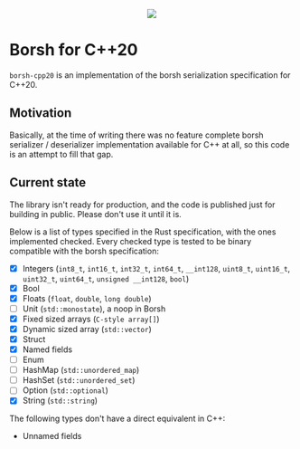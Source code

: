 <p align="center">
  <img src="https://github.com/israelidanny/borsh-cpp20/assets/1970424/ff975fe3-7c2a-4b24-aa1f-946d11a055ad" />
</p>

# Borsh for C++20

`borsh-cpp20` is an implementation of the borsh serialization specification for C++20.

## Motivation

Basically, at the time of writing there was no feature complete borsh serializer / deserializer implementation available
for C++ at all, so this code is an attempt to fill that gap.

## Current state

The library isn't ready for production, and the code is published just for building in public. Please don't use it until
it is.

Below is a list of types specified in the Rust specification, with the ones implemented checked. Every checked type is
tested to be binary compatible with the borsh specification:

- [x] 
  Integers (`int8_t`, `int16_t`, `int32_t`, `int64_t`, `__int128`, `uint8_t`, `uint16_t`, `uint32_t`, `uint64_t`, `unsigned __int128`,
  `bool`)
- [x] Bool
- [x] Floats (`float`, `double`, `long double`)
- [ ] Unit (`std::monostate`), a noop in Borsh
- [x] Fixed sized arrays (`C-style array[]`)
- [x] Dynamic sized array (`std::vector`)
- [x] Struct
- [x] Named fields
- [ ] Enum
- [ ] HashMap (`std::unordered_map`)
- [ ] HashSet (`std::unordered_set`)
- [ ] Option (`std::optional`)
- [x] String (`std::string`)

The following types don't have a direct equivalent in C++:

- Unnamed fields
